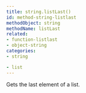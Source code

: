```yaml
---
title: string.listLast()
id: method-string-listlast
methodObject: string
methodName: listLast
related:
- function-listlast
- object-string
categories:
- string

- list
---
```


Gets the last element of a list.
